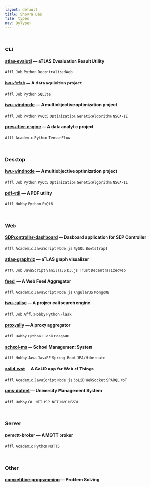```yaml
---
layout: default
title: Shovra Das
file: types
nav: ByTypes
---
```


<br>


### CLI

#### [atlas-evalutil](https://github.com/shovradas/atlas-evalutil) &#8212; aTLAS Evealuation Result Utility

`Affl:Job` `Python`  `DecentralizedWeb`

#### [iwu-fofab](https://github.com/shovradas/iwu-fofab) &#8212; A data aquisition project

`Affl:Job` `Python` `SQLite` 

#### [iwu-windnode](https://github.com/shovradas/windnode-demonstrator) &#8212; A multiobjective optimization project

`Affl:Job` `Python` `PyQt5` `Optimization` `GeneticAlgorithm` `NSGA-II`

#### [pressifier-engine](https://github.com/binuv-tuc/pressifier-engine) &#8212; A data analytic project

`Affl:Academic` `Python` `TensorFlow` 


<br>


### Desktop

#### [iwu-windnode](https://github.com/shovradas/windnode-demonstrator) &#8212; A multiobjective optimization project

`Affl:Job` `Python` `PyQt5` `Optimization` `GeneticAlgorithm` `NSGA-II`

#### [pdf-util](https://github.com/shovradas/pdf-util) &#8212; A PDF utility

`Affl:Hobby` `Python` `PyQt6` 


<br>


### Web

#### [SDPcontroller-dashboard](https://github.com/shovradas/SDPcontroller-dashboard) &#8212; Dasboard application for SDP Controller

`Affl:Academic` `JavaScript` `Node.js` `MySQL` `Bootstrap4` 

#### [atlas-graphviz](https://github.com/shovradas/atlas-graphviz) &#8212; aTLAS graph visualizer

`Affl:Job` `JavaScript` `VanillaJS` `D3.js` `Trust` `DecentralizedWeb` 

#### [feedi](https://github.com/shovradas/feedi) &#8212; A Web Feed Aggregator

`Affl:Academic` `JavaScript` `Node.js` `AngularJS` `MongoDB` 

#### [iwu-callse](https://github.com/shovradas/iwu-callse) &#8212; A project call search engine

`Affl:Job` `Affl:Hobby` `Python` `Flask` 

#### [proxyally](https://github.com/shovradas/proxyally) &#8212; A proxy aggregator

`Affl:Hobby` `Python` `Flask` `MongoDB` 

#### [school-ms](https://github.com/shovradas/school-ms) &#8212; School Management System

`Affl:Hobby` `Java` `JavaEE` `Spring Boot` `JPA/Hibernate` 

#### [solid-wot](https://github.com/shovradas/solid-wot) &#8212; A SoLiD app for Web of Things

`Affl:Academic` `JavaScript` `Node.js` `SoLiD` `WebSocket` `SPARQL` `WoT`

#### [ums-dotnet](https://github.com/shovradas/ums-dotnet) &#8212; University Management System

`Affl:Hobby` `C#` `.NET` `ASP.NET MVC` `MSSQL` 


<br>


### Server

#### [pymqtt-broker](https://github.com/shovradas/pymqtt-broker) &#8212; A MQTT broker

`Affl:Academic` `Python`  `MQTT5`


<br>


### Other

#### [competitive-programming](https://github.com/shovradas/competitive-programming) &#8212; Problem Solving

 